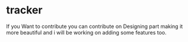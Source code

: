 # tracker
If you Want to contribute you can contribute on Designing part making it more beautiful and i will be working on adding some features too.
